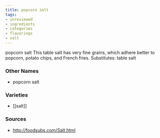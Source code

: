 ```yaml
---
title: popcorn salt
tags:
- unreviewed
- ingredients
- categories
- flavorings
- salt
---
```

popcorn salt This table salt has very fine grains, which adhere better to popcorn, potato chips, and French fries. Substitutes: table salt

### Other Names

* popcorn salt

### Varieties

* [[salt]]

### Sources
* http://foodsubs.com/Salt.html

